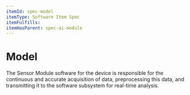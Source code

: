 ```yaml
---
itemId: spec-model
itemType: Software Item Spec
itemFulfills: 
itemHasParent: spec-ai-module
---
```


# Model

The Sensor Module software for the device is responsible for the continuous and accurate acquisition of data, preprocessing this data, and transmitting it to the software subsystem for real-time analysis.
